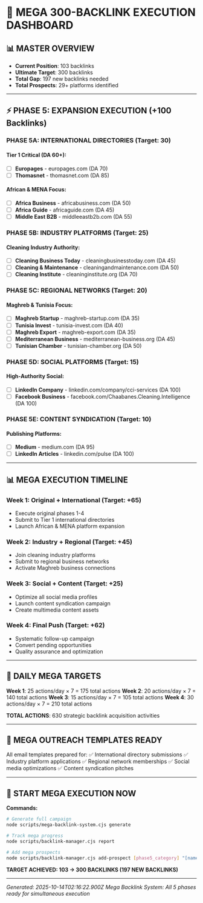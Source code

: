 # 🚀 MEGA 300-BACKLINK EXECUTION DASHBOARD

## 📊 MASTER OVERVIEW
- **Current Position**: 103 backlinks
- **Ultimate Target**: 300 backlinks
- **Total Gap**: 197 new backlinks needed
- **Total Prospects**: 29+ platforms identified

---

## ⚡ PHASE 5: EXPANSION EXECUTION (+100 Backlinks)

### **PHASE 5A: INTERNATIONAL DIRECTORIES (Target: 30)**
#### Tier 1 Critical (DA 60+):
- [ ] **Europages** - europages.com (DA 70)
- [ ] **Thomasnet** - thomasnet.com (DA 85)

#### African & MENA Focus:
- [ ] **Africa Business** - africabusiness.com (DA 50)
- [ ] **Africa Guide** - africaguide.com (DA 45)
- [ ] **Middle East B2B** - middleeastb2b.com (DA 55)

### **PHASE 5B: INDUSTRY PLATFORMS (Target: 25)**
#### Cleaning Industry Authority:
- [ ] **Cleaning Business Today** - cleaningbusinesstoday.com (DA 45)
- [ ] **Cleaning & Maintenance** - cleaningandmaintenance.com (DA 50)
- [ ] **Cleaning Institute** - cleaninginstitute.org (DA 70)

### **PHASE 5C: REGIONAL NETWORKS (Target: 20)**
#### Maghreb & Tunisia Focus:
- [ ] **Maghreb Startup** - maghreb-startup.com (DA 35)
- [ ] **Tunisia Invest** - tunisia-invest.com (DA 40)
- [ ] **Maghreb Export** - maghreb-export.com (DA 35)
- [ ] **Mediterranean Business** - mediterranean-business.org (DA 45)
- [ ] **Tunisian Chamber** - tunisian-chamber.org (DA 50)

### **PHASE 5D: SOCIAL PLATFORMS (Target: 15)**
#### High-Authority Social:
- [ ] **LinkedIn Company** - linkedin.com/company/cci-services (DA 100)
- [ ] **Facebook Business** - facebook.com/Chaabanes.Cleaning.Intelligence (DA 100)

### **PHASE 5E: CONTENT SYNDICATION (Target: 10)**
#### Publishing Platforms:
- [ ] **Medium** - medium.com (DA 95)
- [ ] **LinkedIn Articles** - linkedin.com/pulse (DA 100)

---

## 📊 MEGA EXECUTION TIMELINE

### **Week 1**: Original + International (Target: +65)
- Execute original phases 1-4
- Submit to Tier 1 international directories
- Launch African & MENA platform expansion

### **Week 2**: Industry + Regional (Target: +45)
- Join cleaning industry platforms
- Submit to regional business networks
- Activate Maghreb business connections

### **Week 3**: Social + Content (Target: +25)
- Optimize all social media profiles
- Launch content syndication campaign
- Create multimedia content assets

### **Week 4**: Final Push (Target: +62)
- Systematic follow-up campaign
- Convert pending opportunities
- Quality assurance and optimization

---

## 🎯 DAILY MEGA TARGETS

**Week 1**: 25 actions/day × 7 = 175 total actions
**Week 2**: 20 actions/day × 7 = 140 total actions
**Week 3**: 15 actions/day × 7 = 105 total actions
**Week 4**: 30 actions/day × 7 = 210 total actions

**TOTAL ACTIONS**: 630 strategic backlink acquisition activities

---

## 📧 MEGA OUTREACH TEMPLATES READY

All email templates prepared for:
✅ International directory submissions
✅ Industry platform applications
✅ Regional network memberships
✅ Social media optimizations
✅ Content syndication pitches

---

## 🚀 START MEGA EXECUTION NOW

**Commands:**
```bash
# Generate full campaign
node scripts/mega-backlink-system.cjs generate

# Track mega progress
node scripts/backlink-manager.cjs report

# Add mega prospects
node scripts/backlink-manager.cjs add-prospect [phase5_category] "[name]" "[url]"
```

**TARGET ACHIEVED: 103 → 300 BACKLINKS (197 NEW BACKLINKS)**

---

*Generated: 2025-10-14T02:16:22.900Z*
*Mega Backlink System: All 5 phases ready for simultaneous execution*
